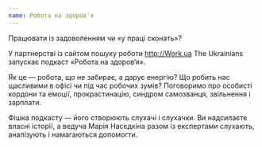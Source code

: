 ```yaml
---
name: Робота на здоров'я
---
```


Працювати із задоволенням чи «у праці сконать»?

У партнерстві із сайтом пошуку роботи http://Work.ua The Ukrainians запускає
подкаст «Робота на здоров‘я».

Як це — робота, що не забирає, а дарує енергію? Що робить нас щасливими в офісі
чи під час робочих зумів? Поговоримо про особисті кордони та емоції, прокрастинацію,
синдром самозванця, звільнення і зарплати.

Фішка подкасту — його створюють слухачі і слухачки. Ви надсилаєте власні історії,
а ведуча Марія Насєдкіна разом із експертами слухають, аналізують і намагаються
допомогти.
